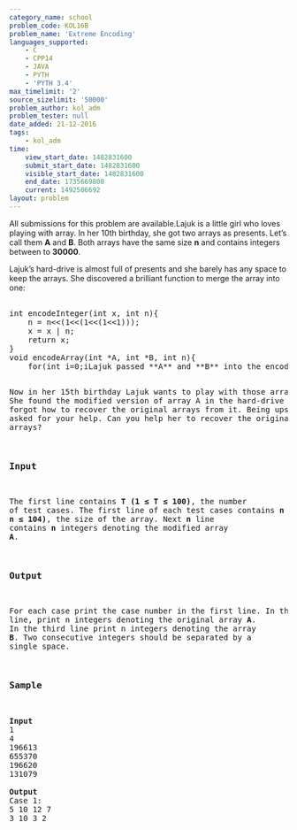 ```yaml
---
category_name: school
problem_code: KOL16B
problem_name: 'Extreme Encoding'
languages_supported:
    - C
    - CPP14
    - JAVA
    - PYTH
    - 'PYTH 3.4'
max_timelimit: '2'
source_sizelimit: '50000'
problem_author: kol_adm
problem_tester: null
date_added: 21-12-2016
tags:
    - kol_adm
time:
    view_start_date: 1482831600
    submit_start_date: 1482831600
    visible_start_date: 1482831600
    end_date: 1735669800
    current: 1492506692
layout: problem
---
```

All submissions for this problem are available.Lajuk is a little girl who loves playing with array. In her 10th birthday, she got two arrays as presents. Let’s call them **A** and **B**. Both arrays have the same size **n** and contains integers between  to **30000**.

Lajuk’s hard-drive is almost full of presents and she barely has any space to keep the arrays. She discovered a brilliant function to merge the array into one:

<pre>

int encodeInteger(int x, int n){
	n = n<<(1<<(1<<(1<<1)));
	x = x | n;
	return x;
}
void encodeArray(int *A, int *B, int n){
	for(int i=0;i<n;i++) {
    	    A[i] = encodeInteger(A[i], B[i]);
	}
}

</pre>Lajuk passed **A** and **B** into the encodeArray function. After that she discarded array **B** and saved the modified version of array **A** in the hard-drive.
Now in her 15th birthday Lajuk wants to play with those arrays again. She found the modified version of array A in the hard-drive but she forgot how to recover the original arrays from it. Being upset, she asked for your help. Can you help her to recover the original arrays?

### Input

The first line contains **T (1 ≤ T ≤ 100)**, the number of test cases. The first line of each test cases contains **n (1 ≤ n ≤ 104)**, the size of the array. Next **n** line contains **n** integers denoting the modified array **A**.

### Output

For each case print the case number in the first line. In the second line, print n integers denoting the original array **A**. In the third line print n integers denoting the array **B**. Two consecutive integers should be separated by a single space.

### Sample 

<pre>
<b>Input</b>
1
4
196613
655370
196620
131079

<b>Output</b>
Case 1:
5 10 12 7
3 10 3 2

</pre>